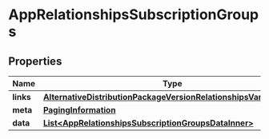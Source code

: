 

# AppRelationshipsSubscriptionGroups


## Properties

| Name | Type | Description | Notes |
|------------ | ------------- | ------------- | -------------|
|**links** | [**AlternativeDistributionPackageVersionRelationshipsVariantsLinks**](AlternativeDistributionPackageVersionRelationshipsVariantsLinks.md) |  |  [optional] |
|**meta** | [**PagingInformation**](PagingInformation.md) |  |  [optional] |
|**data** | [**List&lt;AppRelationshipsSubscriptionGroupsDataInner&gt;**](AppRelationshipsSubscriptionGroupsDataInner.md) |  |  [optional] |



